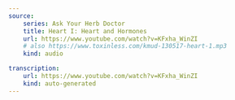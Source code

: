 ```yaml
---
source:
    series: Ask Your Herb Doctor
    title: Heart I: Heart and Hormones
    url: https://www.youtube.com/watch?v=KFxha_WinZI
    # also https://www.toxinless.com/kmud-130517-heart-1.mp3
    kind: audio

transcription:
    url: https://www.youtube.com/watch?v=KFxha_WinZI
    kind: auto-generated
---
```

